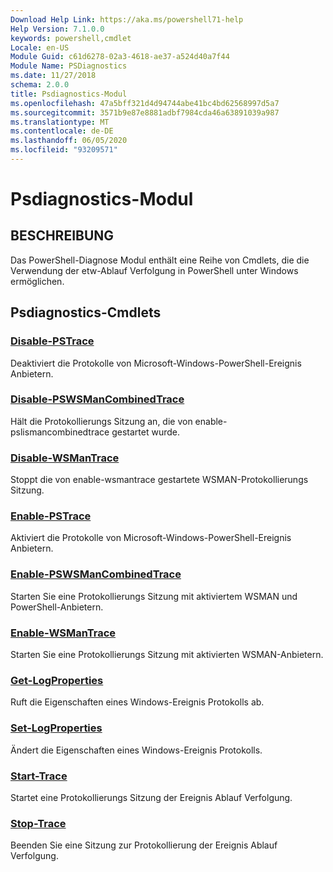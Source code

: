 ```yaml
---
Download Help Link: https://aka.ms/powershell71-help
Help Version: 7.1.0.0
keywords: powershell,cmdlet
Locale: en-US
Module Guid: c61d6278-02a3-4618-ae37-a524d40a7f44
Module Name: PSDiagnostics
ms.date: 11/27/2018
schema: 2.0.0
title: Psdiagnostics-Modul
ms.openlocfilehash: 47a5bff321d4d94744abe41bc4bd62568997d5a7
ms.sourcegitcommit: 3571b9e87e8881adbf7984cda46a63891039a987
ms.translationtype: MT
ms.contentlocale: de-DE
ms.lasthandoff: 06/05/2020
ms.locfileid: "93209571"
---
```

# Psdiagnostics-Modul

## BESCHREIBUNG

Das PowerShell-Diagnose Modul enthält eine Reihe von Cmdlets, die die Verwendung der etw-Ablauf Verfolgung in PowerShell unter Windows ermöglichen.

## Psdiagnostics-Cmdlets

### [Disable-PSTrace](Disable-PSTrace.md)
Deaktiviert die Protokolle von Microsoft-Windows-PowerShell-Ereignis Anbietern.

### [Disable-PSWSManCombinedTrace](Disable-PSWSManCombinedTrace.md)
Hält die Protokollierungs Sitzung an, die von enable-pslismancombinedtrace gestartet wurde.

### [Disable-WSManTrace](Disable-WSManTrace.md)
Stoppt die von enable-wsmantrace gestartete WSMAN-Protokollierungs Sitzung.

### [Enable-PSTrace](Enable-PSTrace.md)
Aktiviert die Protokolle von Microsoft-Windows-PowerShell-Ereignis Anbietern.

### [Enable-PSWSManCombinedTrace](Enable-PSWSManCombinedTrace.md)
Starten Sie eine Protokollierungs Sitzung mit aktiviertem WSMAN und PowerShell-Anbietern.

### [Enable-WSManTrace](Enable-WSManTrace.md)
Starten Sie eine Protokollierungs Sitzung mit aktivierten WSMAN-Anbietern.

### [Get-LogProperties](Get-LogProperties.md)
Ruft die Eigenschaften eines Windows-Ereignis Protokolls ab.

### [Set-LogProperties](Set-LogProperties.md)
Ändert die Eigenschaften eines Windows-Ereignis Protokolls.

### [Start-Trace](Start-Trace.md)
Startet eine Protokollierungs Sitzung der Ereignis Ablauf Verfolgung.

### [Stop-Trace](Stop-Trace.md)
Beenden Sie eine Sitzung zur Protokollierung der Ereignis Ablauf Verfolgung.

